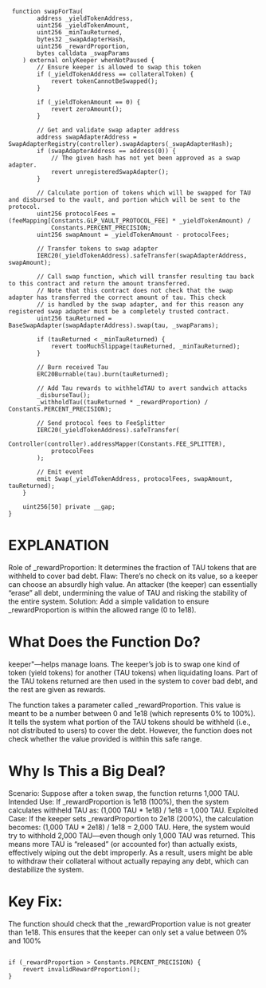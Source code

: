 ```solidity 
 function swapForTau(
        address _yieldTokenAddress,
        uint256 _yieldTokenAmount,
        uint256 _minTauReturned,
        bytes32 _swapAdapterHash,
        uint256 _rewardProportion,
        bytes calldata _swapParams
    ) external onlyKeeper whenNotPaused {
        // Ensure keeper is allowed to swap this token
        if (_yieldTokenAddress == collateralToken) {
            revert tokenCannotBeSwapped();
        }

        if (_yieldTokenAmount == 0) {
            revert zeroAmount();
        }

        // Get and validate swap adapter address
        address swapAdapterAddress = SwapAdapterRegistry(controller).swapAdapters(_swapAdapterHash);
        if (swapAdapterAddress == address(0)) {
            // The given hash has not yet been approved as a swap adapter.
            revert unregisteredSwapAdapter();
        }

        // Calculate portion of tokens which will be swapped for TAU and disbursed to the vault, and portion which will be sent to the protocol.
        uint256 protocolFees = (feeMapping[Constants.GLP_VAULT_PROTOCOL_FEE] * _yieldTokenAmount) /
            Constants.PERCENT_PRECISION;
        uint256 swapAmount = _yieldTokenAmount - protocolFees;

        // Transfer tokens to swap adapter
        IERC20(_yieldTokenAddress).safeTransfer(swapAdapterAddress, swapAmount);

        // Call swap function, which will transfer resulting tau back to this contract and return the amount transferred.
        // Note that this contract does not check that the swap adapter has transferred the correct amount of tau. This check
        // is handled by the swap adapter, and for this reason any registered swap adapter must be a completely trusted contract.
        uint256 tauReturned = BaseSwapAdapter(swapAdapterAddress).swap(tau, _swapParams);

        if (tauReturned < _minTauReturned) {
            revert tooMuchSlippage(tauReturned, _minTauReturned);
        }

        // Burn received Tau
        ERC20Burnable(tau).burn(tauReturned);

        // Add Tau rewards to withheldTAU to avert sandwich attacks
        _disburseTau();
        _withholdTau((tauReturned * _rewardProportion) / Constants.PERCENT_PRECISION);

        // Send protocol fees to FeeSplitter
        IERC20(_yieldTokenAddress).safeTransfer(
            Controller(controller).addressMapper(Constants.FEE_SPLITTER),
            protocolFees
        );

        // Emit event
        emit Swap(_yieldTokenAddress, protocolFees, swapAmount, tauReturned);
    }

    uint256[50] private __gap;
}
```

# EXPLANATION

Role of _rewardProportion: It determines the fraction of TAU tokens that are withheld to cover bad debt.
Flaw: There’s no check on its value, so a keeper can choose an absurdly high value.
An attacker (the keeper) can essentially “erase” all debt, undermining the value of TAU and risking the stability of the entire system.
Solution: Add a simple validation to ensure _rewardProportion is within the allowed range (0 to 1e18).

# What Does the Function Do?

keeper"—helps manage loans. The keeper’s job is to swap one kind of token (yield tokens) for another (TAU tokens) when liquidating loans. Part of the TAU tokens returned are then used in the system to cover bad debt, and the rest are given as rewards.

The function takes a parameter called _rewardProportion. This value is meant to be a number between 0 and 1e18 (which represents 0% to 100%). It tells the system what portion of the TAU tokens should be withheld (i.e., not distributed to users) to cover the debt. However, the function does not check whether the value provided is within this safe range.

# Why Is This a Big Deal?

Scenario: Suppose after a token swap, the function returns 1,000 TAU.
Intended Use: If _rewardProportion is 1e18 (100%), then the system calculates withheld TAU as:
(1,000 TAU * 1e18) / 1e18 = 1,000 TAU.
Exploited Case:
If the keeper sets _rewardProportion to 2e18 (200%), the calculation becomes:
(1,000 TAU * 2e18) / 1e18 = 2,000 TAU.
Here, the system would try to withhold 2,000 TAU—even though only 1,000 TAU was returned. This means more TAU is “released” (or accounted for) than actually exists, effectively wiping out the debt improperly. As a result, users might be able to withdraw their collateral without actually repaying any debt, which can destabilize the system.

# Key Fix:

The function should check that the _rewardProportion value is not greater than 1e18. This ensures that the keeper can only set a value between 0% and 100%

```solidity 

if (_rewardProportion > Constants.PERCENT_PRECISION) {
    revert invalidRewardProportion();
}
```



